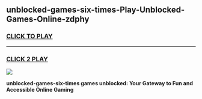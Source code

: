 
## unblocked-games-six-times-Play-Unblocked-Games-Online-zdphy
<h3>
<a href="https://premium76.site?title=unblocked-games-six-times&ref=24A">CLICK TO PLAY</a></h3>
<hr>

<h3>
<a href="https://premium76.site?title=unblocked-games-six-times&ref=24A">CLICK 2 PLAY</a>
  
</h3>

<a href="https://premium76.site?title=unblocked-games-six-times&ref=24A"><img src="https://clearcache.store/games.png"></a>


**unblocked-games-six-times games unblocked: Your Gateway to Fun and Accessible Online Gaming**

